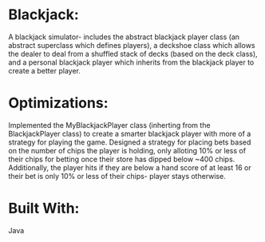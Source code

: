 # Blackjack:
A blackjack simulator- includes the abstract blackjack player class (an abstract superclass which defines players), a deckshoe class which allows the dealer to deal from a shuffled stack of decks (based on the deck class), and a personal blackjack player which inherits from the blackjack player to create a better player.

# Optimizations:
Implemented the MyBlackjackPlayer class (inherting from the BlackjackPlayer class) to create a smarter blackjack player with more of a strategy for playing the game. Designed a strategy for placing bets based on the number of chips the player is holding, only alloting 10% or less of their chips for betting once their store has dipped below ~400 chips. Additionally, the player  hits if they are below a hand score of at least 16 or their bet is only 10% or less of their chips- player stays otherwise.

# Built With:
Java
